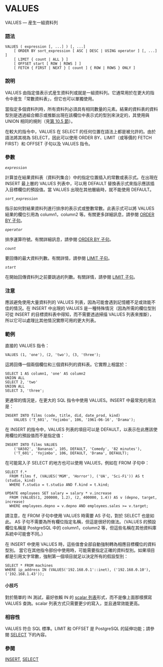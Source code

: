# VALUES

VALUES — 産生一組資料列

### 語法

```text
VALUES ( expression [, ...] ) [, ...]
    [ ORDER BY sort_expression [ ASC | DESC | USING operator ] [, ...] ]
    [ LIMIT { count | ALL } ]
    [ OFFSET start [ ROW | ROWS ] ]
    [ FETCH { FIRST | NEXT } [ count ] { ROW | ROWS } ONLY ]
```

### 說明

VALUES 由指定值表示式産生資料列或就是一組資料列。它通常用於在更大的指令中産生「常數資料表」，但它也可以單獨使用。

當指定多個資料列時，所有資料列必須具有相同數量的元素。結果的資料表的資料型別是透過組合顯示或推斷出現在該欄位中表示式的型別來決定的，其使用與 UNION 相同的規則（見[第 10.5 節](../../the-sql-language/10.-xing-bie-zhuan-huan/10.5.-unioncase-deng-xiang-guan-cao-zuo.md)）。

在較大的指令中，VALUES 在 SELECT 的任何位置在語法上都是被允許的。由於語法將其視為 SELECT，因此可以使用 ORDER BY、LIMIT（或等價的 FETCH FIRST）和 OFFSET 子句以及 VALUES 指令。

### 參數

_`expression`_

計算並在結果資料表（資料列集合）中的指定位置插入的常數或表示式。在出現在 INSERT 最上層的 VALUES 列表中，可以用 DEFAULT 替換表示式來指示應該插入目標欄位的預設值。當 VALUES 出現在其他層級時，就不能使用 DEFAULT。

_`sort_expression`_

指示如何對結果資料列進行排序的表示式或整數常數。此表示式可以將 VALUES 結果的欄位引用為 column1，column2 等。有關更多詳細訊息，請參閱 [ORDER BY 子句](select.md#order-by-clause)。

_`operator`_

排序運算符號。有關詳細訊息，請參閱 [ORDER BY 子句](select.md#order-by-clause)。

_`count`_

要回傳的最大資料列數。有關詳情，請參閱 [LIMIT 子句](select.md#limit-clause)。

_`start`_

在開始回傳資料列之前要跳過的列數。有關詳情，請參閱 [LIMIT 子句](select.md#limit-clause)。

### 注意

應該避免使用大量資料列的 VALUES 列表，因為可能會遇到記憶體不足或效能不佳的情況。在 INSERT 中出現的 VALUES 是一種特殊情況（因為所需的欄位型別可從 INSERT 的目標資料表中得知，而不需要透過掃描 VALUES 列表來推斷），所以它可以處理比其他情況實際可用的更大列表。

### 範例

直接的 VALUES 指令：

```text
VALUES (1, 'one'), (2, 'two'), (3, 'three');
```

這將回傳一個兩個欄位和三個資料列的資料表。它實際上相當於：

```text
SELECT 1 AS column1, 'one' AS column2
UNION ALL
SELECT 2, 'two'
UNION ALL
SELECT 3, 'three';
```

更通常的情況是，在更大的 SQL 指令中使用 VALUES。INSERT 中最常見的用法是：

```text
INSERT INTO films (code, title, did, date_prod, kind)
    VALUES ('T_601', 'Yojimbo', 106, '1961-06-16', 'Drama');
```

在 INSERT 的指令中，VALUES 列表的項目可以是 DEFAULT，以表示在此應該使用欄位的預設值而不是指定值：

```text
INSERT INTO films VALUES
    ('UA502', 'Bananas', 105, DEFAULT, 'Comedy', '82 minutes'),
    ('T_601', 'Yojimbo', 106, DEFAULT, 'Drama', DEFAULT);
```

在可能寫入子 SELECT 的地方也可以使用 VALUES，例如在 FROM 子句中：

```text
SELECT f.*
  FROM films f, (VALUES('MGM', 'Horror'), ('UA', 'Sci-Fi')) AS t (studio, kind)
  WHERE f.studio = t.studio AND f.kind = t.kind;

UPDATE employees SET salary = salary * v.increase
  FROM (VALUES(1, 200000, 1.2), (2, 400000, 1.4)) AS v (depno, target, increase)
  WHERE employees.depno = v.depno AND employees.sales >= v.target;
```

請注意，在 FROM 子句中使用 VALUES 時需要 AS 子句，對於 SELECT 也是如此。 AS 子句不需要為所有欄位指定名稱，但這是很好的做法。（VALUES 的預設欄位名稱是 PostgreSQL 中的 column1，column2 等，但這些名稱在其他資料庫系統中可能會不同。）

在 INSERT 中使用 VALUES 時，這些值會全部自動強制轉為相應目標欄位的資料型別。 當它在其他指令部份中使用時，可能需要指定正確的資料型別。如果項目都是引用文字常數，強制第一個項目就足以決定所有的假設型別：

```text
SELECT * FROM machines
WHERE ip_address IN (VALUES('192.168.0.1'::inet), ('192.168.0.10'), ('192.168.1.43'));
```

#### 小技巧

對於簡單的 IN 測試，最好依賴 IN 的 [scalar 列表](../../the-sql-language/9.-han-shi-ji-yun-suan-zi/9.23.-zi-liao-lie-yu-zhen-lie-de-bi-jiao-yun-suan.md#9-23-1-in)形式，而不是像上面那樣撰寫 VALUES 查詢。scalar 列表方式只需要更少的寫入，並且通常效能更高。

### 相容性

VALUES 符合 SQL 標準。LIMIT 和 OFFSET 是 PostgreSQL 的延伸功能；請參閱 [SELECT](select.md) 下的內容。

### 參閱

[INSERT](insert.md), [SELECT](select.md)

